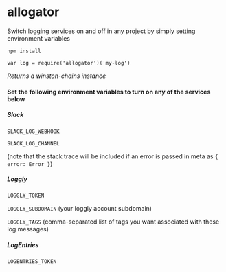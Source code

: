 # allogator
Switch logging services on and off in any project by simply setting environment variables

`npm install`

`var log = require('allogator')('my-log')`

*Returns a winston-chains instance*

#### Set the following environment variables to turn on any of the services below

##### Slack 
`SLACK_LOG_WEBHOOK`

`SLACK_LOG_CHANNEL`

(note that the stack trace will be included if an error is passed in meta as `{ error: Error }`)
  
##### Loggly
`LOGGLY_TOKEN`

`LOGGLY_SUBDOMAIN` (your loggly account subdomain)

`LOGGLY_TAGS` (comma-separated list of tags you want associated with these log messages)
  
##### LogEntries
`LOGENTRIES_TOKEN`
